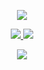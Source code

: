 <p align="center">
<a href="https://github.com/muntazer995/ping"><img src="https://github-readme-stats.vercel.app/api/pin?username=HNYROBO&show_icons=true&theme=dracula&hide_border=true&repo=HNY-SERVER"></a>
</p>

<p align="center">
<a href="https://github.com/HNYROBO/HNY--AI"><img src="https://hits.seeyoufarm.com/api/count/incr/badge.svg?url=https%3A%2F%2Fgithub.com%2FHNYROBOWorkflow%2F&count_bg=%232100FF&title_bg=%2300BBFF&icon=github.svg&icon_color=%23000000&title=Views&edge_flat=false" />
<img src="https://img.shields.io/badge/Version-1.0.0-blueviolet?&logo=github&style=plastic" /></a>
</p>

<p align="center">
<a href="https://telegram.me/rr8r9"><img src="https://img.shields.io/badge/-H N Y-blue.svg?style=for-the-badge&logo=Telegram"></a>
</p>
